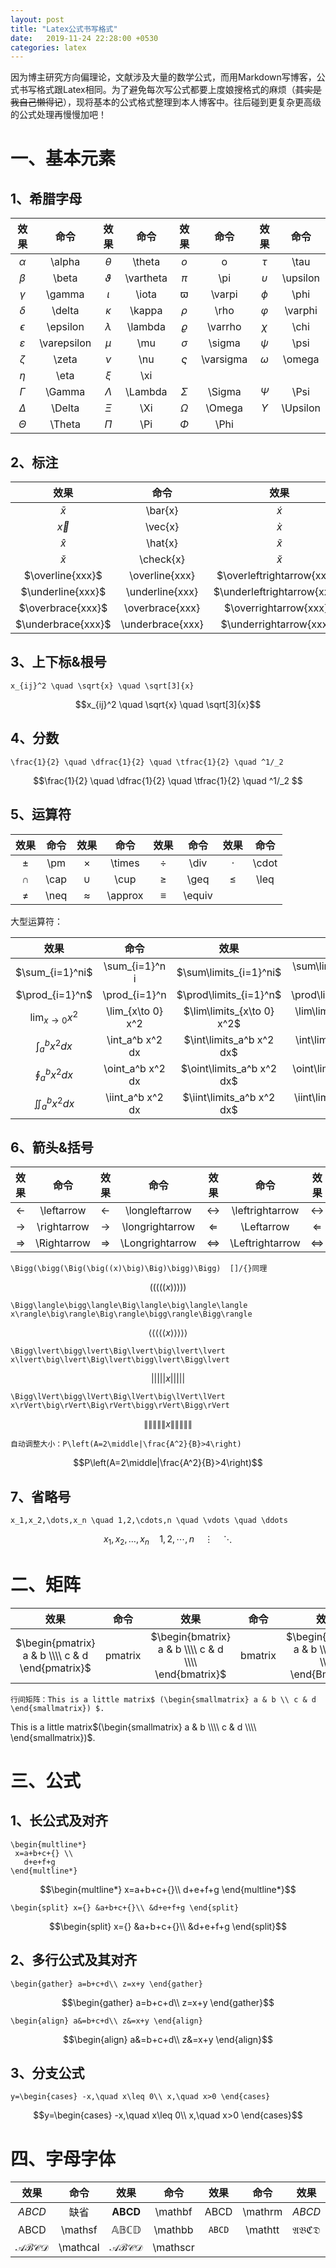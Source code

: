 ```yaml
---
layout: post
title: "Latex公式书写格式"
date:   2019-11-24 22:28:00 +0530
categories: latex
---
```


因为博主研究方向偏理论，文献涉及大量的数学公式，而用Markdown写博客，公式书写格式跟Latex相同。为了避免每次写公式都要上度娘搜格式的麻烦（~~其实是我自己懒得记~~），现将基本的公式格式整理到本人博客中。往后碰到更复杂更高级的公式处理再慢慢加吧！
# 一、基本元素
## 1、希腊字母

| 效果  | 命令  | 效果  | 命令   | 效果  | 命令 | 效果   | 命令  |
| :---: | :---: | :---: | :---: | :---: | :---: | :---: | :---: |
| $\alpha$ | \alpha  | $\theta$ | \theta    |  $o$   |  o   | $\tau$    | \tau    |
| $\beta$  | \beta|  $\vartheta$| \vartheta | $\pi$    |  \pi   | $\upsilon$ |  \upsilon   |
| $\gamma$ | \gamma|   $\iota$| \iota     | $\varpi$    | \varpi    | $\phi$    |  \phi   |
| $\delta$| \delta| $\kappa$ | \kappa    | $\rho$  | \rho |$\varphi$  |  \varphi   |
| $\epsilon$ | \epsilon|  $\lambda$| \lambda   | $\varrho$  | \varrho| $\chi$ | \chi |
| $\varepsilon$| \varepsilon | $\mu$ | \mu | $\sigma$    |  \sigma  | $\psi$ | \psi  |
| $\zeta$| \zeta | $\nu$ | \nu | $\varsigma$  | \varsigma | $\omega$  | \omega    |
|$\eta$| \eta|  $\xi$ | \xi |     |     |     |     |
| $\Gamma$ |\Gamma| $\Lambda$ | \Lambda| $\Sigma$| \Sigma |$\Psi$| \Psi  |
| $\Delta$ |  \Delta |$\Xi$ | \Xi   | $\Omega$ |\Omega |$\Upsilon$ |  \Upsilon   |
|$\Theta$ |  \Theta | $\Pi$ | \Pi  | $\Phi$    | \Phi    |     |     

## 2、标注

| 效果        | 命令      | 效果        | 命令      | 效果           | 命令         |
| :---------: | :------: | :---------: | :-------: | :------------: | :----------: |
| $\bar{x}$   | \bar{x}   | $\acute{x}$ | \acute{x} | $\mathring{x}$ | \mathring{x} |
| $\vec{x}$   | \vec{x}   | $\grave{x}$ | \grave{x} | $\dot{x}$      | \dot{x}      |
| $\hat{x}$   | \hat{x}   | $\tilde{x}$ | \tilde{x} | $\ddot{x}$     | \ddot{x}     |
| $\check{x}$ | \check{x} | $\breve{x}$ | \breve{x} | $\dddot{x}$    | \dddot{x}    |
| $\overline{xxx}$  | \overline{xxx} | $\overleftrightarrow{xxx}$  | \overleftrightarrow{xxx}  | $\overleftarrow{xxx}$  | \overleftarrow{xxx}  |
| $\underline{xxx}$  | \underline{xxx} | $\underleftrightarrow{xxx}$  | \underleftrightarrow{xxx}  | $\underleftarrow{xxx}$  |  \underleftarrow{xxx}  |
| $\overbrace{xxx}$  | \overbrace{xxx} | $\overrightarrow{xxx}$  | \overrightarrow{xxx}  | $\widehat{xxx}$  |  \widehat{xxx}  |
| $\underbrace{xxx}$  | \underbrace{xxx} | $\underrightarrow{xxx}$  | \underrightarrow{xxx}  | $\widetilde{xxx}$  |  \widetilde{xxx}  |

## 3、上下标&根号

`x_{ij}^2 \quad \sqrt{x} \quad \sqrt[3]{x}`

$$x_{ij}^2 \quad \sqrt{x} \quad \sqrt[3]{x}$$

## 4、分数

`\frac{1}{2} \quad \dfrac{1}{2} \quad \tfrac{1}{2} \quad ^1/_2`

$$\frac{1}{2} \quad \dfrac{1}{2} \quad \tfrac{1}{2} \quad ^1/_2 $$

## 5、运算符

|效果   |命令    |效果   |命令   |效果   |命令   |效果   |命令   |
| :---: | :---: | :---: | :---: | :---: | :---: | :---: | :---: |
| $\pm$ | \pm | $\times$ | \times | $\div$ | \div | $\cdot$ |  \cdot |
| $\cap$ | \cap | $\cup$ | \cup | $\geq$ |  \geq | $\leq$ | \leq |
| $\neq$ |\neq | $\approx$ |  \approx | $\equiv$ |   \equiv |  |  |

大型运算符：

|效果|命令|效果|命令|
| :---: | :---: | :---: | :---: |
| $\sum_{i=1}^ni$ | \sum_{i=1}^n i | $\sum\limits_{i=1}^ni$ | \sum\limits_{i=1}^n i |
| $\prod_{i=1}^n$ | \prod_{i=1}^n | $\prod\limits_{i=1}^n$ | \prod\limits_{i=1}^n |
| $\lim_{x\to 0} x^2$ | \lim_{x\to 0} x^2 | $\lim\limits_{x\to 0} x^2$ | \lim\limits_{x\to 0} x^2 |
| $\int_a^b x^2 dx$ | \int_a^b x^2 dx | $\int\limits_a^b x^2 dx$ | \int\limits_a^b x^2 dx |
| $\oint_a^b x^2 dx$ | \oint_a^b x^2 dx | $\oint\limits_a^b x^2 dx$ | \oint\limits_a^b x^2 dx |
| $\iint_a^b x^2 dx$ | \iint_a^b x^2 dx | $\iint\limits_a^b x^2 dx$ | \iint\limits_a^b x^2 dx |

## 6、箭头&括号

|效果|命令|效果|命令|效果|命令|效果|命令|
| :---: | :---: | :---: | :---: | :---: | :---: | :---: | :---: |
| $\leftarrow$ | \leftarrow | $\longleftarrow$ | \longleftarrow | $\leftrightarrow$ | \leftrightarrow | $\longleftrightarrow$ |\longleftrightarrow |
| $\rightarrow$ | \rightarrow | $\longrightarrow$ |\longrightarrow | $\Leftarrow$ | \Leftarrow |$\Longleftarrow$ | \Longleftarrow |
| $\Rightarrow$ | \Rightarrow | $\Longrightarrow$ |\Longrightarrow | $\Leftrightarrow$ | \Leftrightarrow | $\Longleftrightarrow$ |\Longleftrightarrow |

`\Bigg(\bigg(\Big(\big((x)\big)\Big)\bigg)\Bigg)  []/{}同理`

$$\Bigg(\bigg(\Big(\big((x)\big)\Big)\bigg)\Bigg)$$

`\Bigg\langle\bigg\langle\Big\langle\big\langle\langle x\rangle\big\rangle\Big\rangle\bigg\rangle\Bigg\rangle`

$$\Bigg\langle\bigg\langle\Big\langle\big\langle\langle x\rangle\big\rangle\Big\rangle\bigg\rangle\Bigg\rangle$$

`\Bigg\lvert\bigg\lvert\Big\lvert\big\lvert\lvert x\lvert\big\lvert\Big\lvert\bigg\lvert\Bigg\lvert`

$$\Bigg\lvert\bigg\lvert\Big\lvert\big\lvert\lvert x\rvert\big\rvert\Big\rvert\bigg\rvert\Bigg\rvert$$

`\Bigg\lVert\bigg\lVert\Big\lVert\big\lVert\lVert x\rVert\big\rVert\Big\rVert\bigg\rVert\Bigg\rVert`

$$\Bigg\lVert\bigg\lVert\Big\lVert\big\lVert\lVert x\rVert\big\rVert\Big\rVert\bigg\rVert\Bigg\rVert$$

`自动调整大小：P\left(A=2\middle|\frac{A^2}{B}>4\right)`

$$P\left(A=2\middle|\frac{A^2}{B}>4\right)$$

## 7、省略号
`x_1,x_2,\dots,x_n \quad 1,2,\cdots,n \quad \vdots \quad \ddots`

$$x_1,x_2,\dots,x_n \quad 1,2,\cdots,n \quad \vdots \quad \ddots$$

# 二、矩阵

|效果|命令|效果|命令|效果|命令|效果|命令|效果|命令|
| :---: | :---: | :---: | :---: | :---: | :---: | :---: | :---: | :---: | :---: |
|$\begin{pmatrix} a & b \\\\ c & d  \end{pmatrix}$ | pmatrix | $\begin{bmatrix} a & b \\\\ c & d \\\\ \end{bmatrix}$ | bmatrix | $\begin{Bmatrix} a & b \\\\ c & d \\\\ \end{Bmatrix}$ | Bmatrix | $\begin{vmatrix} a & b \\\\ c & d \\\\ \end{vmatrix}$ | vmatrix | $\begin{Vmatrix} a & b \\\\ c & d \\\\ \end{Vmatrix}$ | Vmatrix |

`行间矩阵：This is a little matrix$ (\begin{smallmatrix} a & b \\ c & d  \end{smallmatrix}) $.`

This is a little matrix$(\begin{smallmatrix} a & b \\\\ c & d \\\\ \end{smallmatrix})$.

# 三、公式
## 1、长公式及对齐
```
\begin{multline*}
 x=a+b+c+{} \\
   d+e+f+g
\end{multline*}
```

$$\begin{multline*}
x=a+b+c+{}\\
    d+e+f+g
\end{multline*}$$

`\begin{split}
 x={} &a+b+c+{}\\
      &d+e+f+g
 \end{split}`

$$\begin{split}
x={} &a+b+c+{}\\
       &d+e+f+g
  \end{split}$$
	   
## 2、多行公式及其对齐
`\begin{gather}
  a=b+c+d\\
  z=x+y
\end{gather}`

$$\begin{gather}
a=b+c+d\\
z=x+y
\end{gather}$$

`\begin{align}
 a&=b+c+d\\
 z&=x+y
\end{align}`

$$\begin{align}
a&=b+c+d\\
z&=x+y
\end{align}$$

## 3、分支公式
`y=\begin{cases}
 -x,\quad x\leq 0\\
  x,\quad x>0
\end{cases}`

$$y=\begin{cases}
       -x,\quad x\leq 0\\
	x,\quad x>0
	\end{cases}$$
	
# 四、字母字体

|效果|命令|效果|命令|效果|命令|效果|命令|
| :---: | :---: | :---: | :---: | :---: | :---: | :---: | :---: |
| $ABCD$ | 缺省 | $\mathbf{ABCD}$ | \mathbf | $\mathrm{ABCD}$ | \mathrm | $\mathit{ABCD}$ | \mathit |
| $\mathsf{ABCD}$ | \mathsf | $\mathbb{ABCD}$ | \mathbb | $\mathtt{ABCD}$ | \mathtt | $\mathfrak{ABCD}$ | \mathfrak |
| $\mathcal{ABCD}$ | \mathcal | $\mathscr{ABCD}$ | \mathscr |  |  |  |  |


